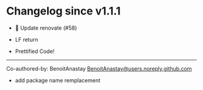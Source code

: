 # Changelog since v1.1.1
- 🔨 Update renovate (#58)

* LF return

* Prettified Code!

---------

Co-authored-by: BenoitAnastay <BenoitAnastay@users.noreply.github.com> 
- add package name remplacement 
